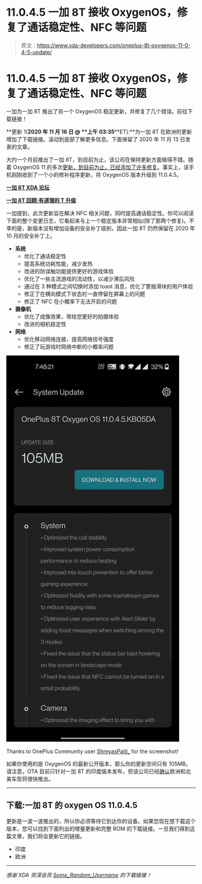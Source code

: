 # 11.0.4.5 一加 8T 接收 OxygenOS，修复了通话稳定性、NFC 等问题

> 原文：<https://www.xda-developers.com/oneplus-8t-oxygenos-11-0-4-5-update/>

# 11.0.4.5 一加 8T 接收 OxygenOS，修复了通话稳定性、NFC 等问题

一加为一加 8T 推出了另一个 OxygenOS 稳定更新，并修复了几个错误。前往下载链接！

**更新 1(****2020 年 11 月 16 日** **@** **上午 03:35****ET):**为一加 8T 在欧洲的更新增加了下载链接。滚动到底部了解更多信息。下面保留了 2020 年 11 月 13 日发表的文章。

大约一个月前推出了一加 8T，到目前为止，该公司在保持更新方面做得不错。随着 OxygenOS 11 的多次[更新，到目前为止，](https://www.xda-developers.com/oneplus-8t-oxygenos-11-0-2-3-update-optimizes-5g-power-consumption/)[已经添加了许多修复](https://www.xda-developers.com/download-oneplus-8t-oxygenos-11-build-improvements-power-consumption-camera/)。事实上，该手机刚刚收到了一个小的修补程序更新，将 OxygenOS 版本升级到 11.0.4.5。

**[一加 8T XDA 论坛](https://forum.xda-developers.com/oneplus-8t)**

**[一加 8T 回顾:有道理的 T 升级](https://www.xda-developers.com/oneplus-8t-review/)**

一加提到，此次更新旨在解决 NFC 相关问题，同时提高通话稳定性。你可以阅读下面的整个变更日志，它看起来与上一个稳定版本非常相似(除了那两个修复)。不幸的是，新版本没有增加设备的安全补丁级别，因此一加 8T 仍然保留在 2020 年 10 月的安全补丁上。

*   **系统**
    *   优化了通话稳定性
    *   提高系统功耗性能，减少发热
    *   改进的防误触功能提供更好的游戏体验
    *   优化了一些主流游戏的流动性，以减少滞后风险
    *   通过在 3 种模式之间切换时添加 toast 消息，优化了警报滑块的用户体验
    *   修正了在横向模式下状态栏一直停留在屏幕上的问题
    *   修正了 NFC 在小概率下无法开启的问题
*   **摄像机**
    *   优化了成像效果，带给您更好的拍摄体验
    *   改进的相机稳定性
*   **网络**
    *   优化移动网络连接，提高网络信号强度
    *   修正了玩游戏时网络中断的小概率问题

 <picture>![Oneplus 8T OxygenOS 11.0.4.5 OTA](img/e15aedf4338fb0f9e787ea6e4a6201ff.png)</picture> 

Thanks to OnePlus Community user [ShreyasPatil_](https://forums.oneplus.com/members/shreyaspatil_.891364/) for the screenshot!

如果你使用的是 OxygenOS 的最新公开版本，那么你的更新空间只有 105MB。请注意，OTA 目前只针对一加 8T 的印度版本发布，但该公司已经[确认](https://forums.oneplus.com/threads/oxygenos-11-0-4-5-for-the-oneplus-8t.1342473/)欧洲和北美车型将很快推出。

* * *

## 下载:一加 8T 的 oxygen OS 11.0.4.5

更新是一波一波推出的，所以你必须等待它到达你的设备。如果您现在想下载这个版本，您可以找到下面列出的增量更新和完整 ROM 的下载链接。一旦我们得到这篇文章，我们将会更新它的链接。

*   印度
*   欧洲

* * *

*感谢 XDA 资深会员 [Some_Random_Username](https://forum.xda-developers.com/member.php?u=8234677) 的下载链接！*